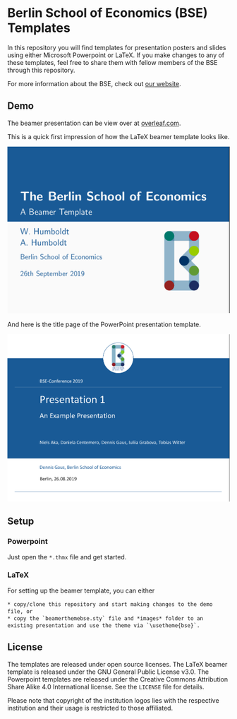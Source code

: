Berlin School of Economics (BSE) Templates
==========================================

In this repository you will find templates for presentation posters and slides using either Microsoft Powerpoint or LaTeX. If you make changes to any of these templates, feel free to share them with fellow members of the BSE through this repository.

For more information about the BSE, check out [our website](https://berlin-econ.de).

## Demo

The beamer presentation can be view over at [overleaf.com](https://www.overleaf.com/read/jkvxrmxhvmbn).

This is a quick first impression of how the LaTeX beamer template looks like.

![](presentation/images/BSE_Latex_Title.png)

And here is the title page of the PowerPoint presentation template.

![](presentation/images/BSE_PP_Title.png)

## Setup

### Powerpoint

Just open the `*.thmx` file and get started.

### LaTeX

For setting up the beamer template, you can either 

	* copy/clone this repository and start making changes to the demo file, or
	* copy the `beamerthemebse.sty` file and *images* folder to an existing presentation and use the theme via `\usetheme{bse}`.

## License

The templates are released under open source licenses. The LaTeX beamer template is released under the GNU General Public License v3.0. The Powerpoint templates are released under the Creative Commons Attribution Share Alike 4.0 International license. See the `LICENSE` file for details.

Please note that copyright of the institution logos lies with the respective institution and their usage is restricted to those affiliated. 

